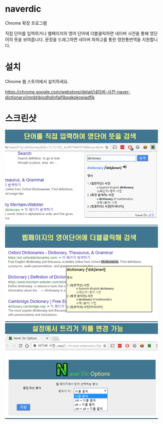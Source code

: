 # naverdic
Chrome 확장 프로그램

직접 단어를 입력하거나 웹페이지의 영어 단어에 더블클릭하면 네이버 사전을 통해 영단어의 뜻을 보여줍니다. 문장을 드래그하면 네이버 파파고를 통한 영한통번역을 지원합니다.

# 설치
Chrome 웹 스토어에서 설치하세요.

https://chrome.google.com/webstore/detail/네이버-사전-naver-dictionary/imnbhbjodhdinfaifjbpgkpknejadfjk

# 스크린샷
![screenshot](./docs/naverdic1.png?raw=true "screenshot")
![screenshot](./docs/naverdic2.png?raw=true "screenshot")
![screenshot](./docs/naverdic3.png?raw=true "screenshot")
